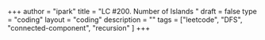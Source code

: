 +++
author = "ipark"
title = "LC #200. Number of Islands "
draft =  false
type = "coding"
layout = "coding"
description = ""
tags = ["leetcode", "DFS", "connected-component", "recursion"
]
+++
<script src="https://gist.github.com/ipark-CS/c3d87c6af2ec15bc19b9b1baa2b29782.js"></script>
